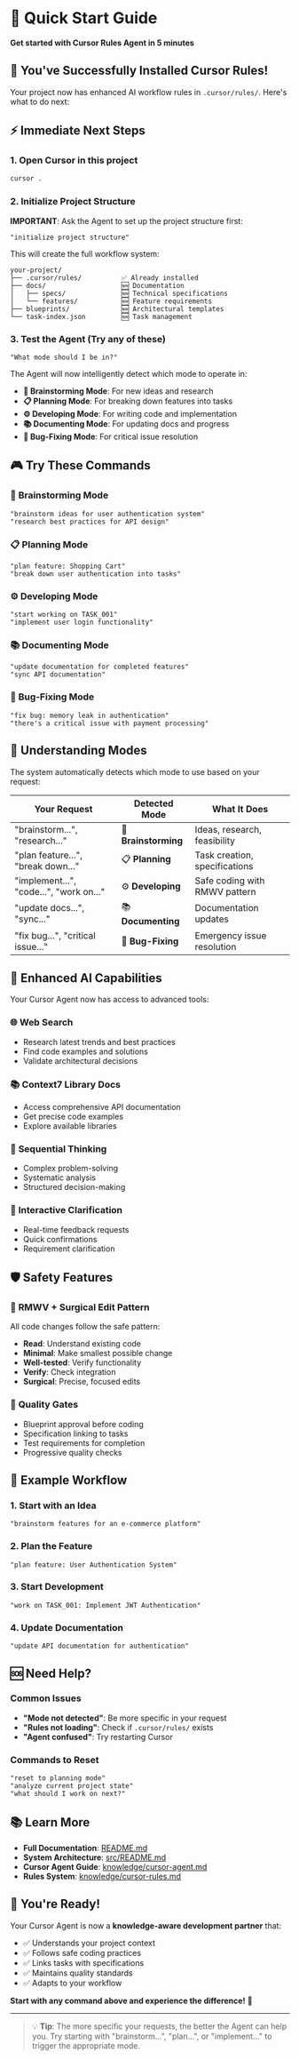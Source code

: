 # 🚀 Quick Start Guide
**Get started with Cursor Rules Agent in 5 minutes**

## 🎯 You've Successfully Installed Cursor Rules!

Your project now has enhanced AI workflow rules in `.cursor/rules/`. Here's what to do next:

## ⚡ Immediate Next Steps

### 1. **Open Cursor in this project**
```bash
cursor .
```

### 2. **Initialize Project Structure**
**IMPORTANT**: Ask the Agent to set up the project structure first:

```
"initialize project structure"
```

This will create the full workflow system:
```
your-project/
├── .cursor/rules/          ✅ Already installed
├── docs/                   🆕 Documentation
│   ├── specs/              🆕 Technical specifications  
│   └── features/           🆕 Feature requirements
├── blueprints/             🆕 Architectural templates
└── task-index.json         🆕 Task management
```

### 3. **Test the Agent** (Try any of these)
```
"What mode should I be in?"
```

The Agent will now intelligently detect which mode to operate in:
- **🧠 Brainstorming Mode**: For new ideas and research
- **📋 Planning Mode**: For breaking down features into tasks  
- **⚙️ Developing Mode**: For writing code and implementation
- **📚 Documenting Mode**: For updating docs and progress
- **🐞 Bug-Fixing Mode**: For critical issue resolution

## 🎮 Try These Commands

### 🧠 **Brainstorming Mode**
```
"brainstorm ideas for user authentication system"
"research best practices for API design"
```

### 📋 **Planning Mode**  
```
"plan feature: Shopping Cart"
"break down user authentication into tasks"
```

### ⚙️ **Developing Mode**
```
"start working on TASK_001"
"implement user login functionality"
```

### 📚 **Documenting Mode**
```
"update documentation for completed features"
"sync API documentation"
```

### 🐞 **Bug-Fixing Mode**
```
"fix bug: memory leak in authentication"
"there's a critical issue with payment processing"
```

## 🎯 Understanding Modes

The system automatically detects which mode to use based on your request:

| Your Request | Detected Mode | What It Does |
|--------------|---------------|--------------|
| "brainstorm...", "research..." | 🧠 **Brainstorming** | Ideas, research, feasibility |
| "plan feature...", "break down..." | 📋 **Planning** | Task creation, specifications |
| "implement...", "code...", "work on..." | ⚙️ **Developing** | Safe coding with RMWV pattern |
| "update docs...", "sync..." | 📚 **Documenting** | Documentation updates |
| "fix bug...", "critical issue..." | 🐞 **Bug-Fixing** | Emergency issue resolution |

## 🧠 Enhanced AI Capabilities

Your Cursor Agent now has access to advanced tools:

### 🌐 **Web Search**
- Research latest trends and best practices
- Find code examples and solutions
- Validate architectural decisions

### 📚 **Context7 Library Docs**  
- Access comprehensive API documentation
- Get precise code examples
- Explore available libraries

### 🤔 **Sequential Thinking**
- Complex problem-solving
- Systematic analysis
- Structured decision-making

### 💬 **Interactive Clarification**
- Real-time feedback requests
- Quick confirmations
- Requirement clarification

## 🛡️ Safety Features

### 🔧 **RMWV + Surgical Edit Pattern**
All code changes follow the safe pattern:
- **Read**: Understand existing code
- **Minimal**: Make smallest possible change  
- **Well-tested**: Verify functionality
- **Verify**: Check integration
- **Surgical**: Precise, focused edits

### 🚦 **Quality Gates**
- Blueprint approval before coding
- Specification linking to tasks
- Test requirements for completion
- Progressive quality checks

## 📖 Example Workflow

### 1. **Start with an Idea**
```
"brainstorm features for an e-commerce platform"
```

### 2. **Plan the Feature**
```
"plan feature: User Authentication System"
```

### 3. **Start Development**
```
"work on TASK_001: Implement JWT Authentication"
```

### 4. **Update Documentation**
```
"update API documentation for authentication"
```

## 🆘 Need Help?

### Common Issues
- **"Mode not detected"**: Be more specific in your request
- **"Rules not loading"**: Check if `.cursor/rules/` exists
- **"Agent confused"**: Try restarting Cursor

### Commands to Reset
```
"reset to planning mode"
"analyze current project state"
"what should I work on next?"
```

## 📚 Learn More

- **Full Documentation**: [README.md](README.md)
- **System Architecture**: [src/README.md](src/README.md)  
- **Cursor Agent Guide**: [knowledge/cursor-agent.md](knowledge/cursor-agent.md)
- **Rules System**: [knowledge/cursor-rules.md](knowledge/cursor-rules.md)

## 🎉 You're Ready!

Your Cursor Agent is now a **knowledge-aware development partner** that:
- ✅ Understands your project context
- ✅ Follows safe coding practices  
- ✅ Links tasks with specifications
- ✅ Maintains quality standards
- ✅ Adapts to your workflow

**Start with any command above and experience the difference!** 🚀

---

> 💡 **Tip**: The more specific your requests, the better the Agent can help you. Try starting with "brainstorm...", "plan...", or "implement..." to trigger the appropriate mode. 